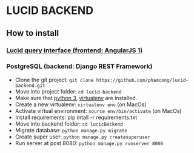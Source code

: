 # LUCID BACKEND

## How to install

### [Lucid query interface (frontend: AngularJS 1)](https://github.com/phamcong/lucid-query-interface)

### PostgreSQL (backend: Django REST Framework)

+ Clone the git project: `git clone https://github.com/phamcong/lucid-backend.git`
+ Move into project folder: `cd lucid-backend`
+ Make sure that [python 3](https://www.python.org/downloads/), [virtualenv](https://virtualenv.pypa.io/en/stable/installation/) are installed.
+ Create a new virtualenv: `virtualenv env` (on MacOs)
+ Activate virtual environment: `source env/bin/activate` (on MacOs)
+ Install requirements: pip intall -r requirements.txt
+ Move into backend folder: `cd lucicBackend`
+ Migrate database: `python manage.py migrate`
+ Create super user: `python manage.py createsuperuser`
+ Run server at post 8080: `python manage.py runserver 8080`